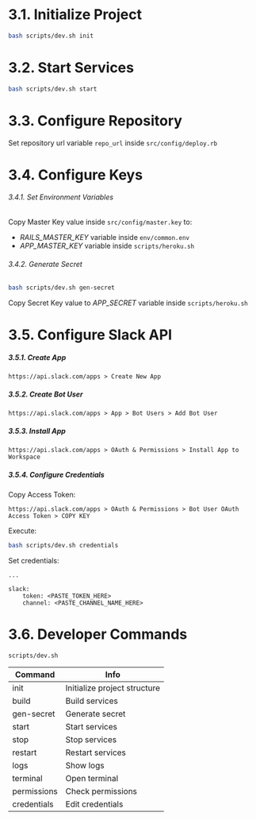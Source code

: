 # 3.1. Initialize Project

```bash
bash scripts/dev.sh init
```

# 3.2. Start Services

```bash
bash scripts/dev.sh start
```

# 3.3. Configure Repository

Set repository url variable ```repo_url``` inside ```src/config/deploy.rb```

# 3.4. Configure Keys

###### 3.4.1. Set Environment Variables

Copy Master Key value inside ```src/config/master.key``` to:

- *RAILS_MASTER_KEY* variable inside ```env/common.env```
- *APP_MASTER_KEY* variable inside ```scripts/heroku.sh```

###### 3.4.2. Generate Secret

```bash
bash scripts/dev.sh gen-secret
 ```

Copy Secret Key value to *APP_SECRET* variable inside ```scripts/heroku.sh```

# 3.5. Configure Slack API

##### 3.5.1. Create App

```https://api.slack.com/apps > Create New App```

##### 3.5.2. Create Bot User

```https://api.slack.com/apps > App > Bot Users > Add Bot User```

##### 3.5.3. Install App

```https://api.slack.com/apps > OAuth & Permissions > Install App to Workspace```

##### 3.5.4. Configure Credentials

Copy Access Token:

```https://api.slack.com/apps > OAuth & Permissions > Bot User OAuth Access Token > COPY KEY```

Execute:

```bash
bash scripts/dev.sh credentials
```

Set credentials:

```
...

slack:
    token: <PASTE_TOKEN_HERE>
    channel: <PASTE_CHANNEL_NAME_HERE>
```

# 3.6. Developer Commands

```scripts/dev.sh```

Command     | Info
------------|-----------------------------
init        | Initialize project structure
build       | Build services
gen-secret  | Generate secret
start       | Start services
stop        | Stop services
restart     | Restart services
logs        | Show logs
terminal    | Open terminal
permissions | Check permissions
credentials | Edit credentials